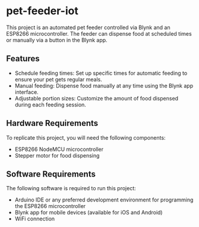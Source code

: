 # pet-feeder-iot

This project is an automated pet feeder controlled via Blynk and an ESP8266 microcontroller. The feeder can dispense food at scheduled times or manually via a button in the Blynk app.

## Features

- Schedule feeding times: Set up specific times for automatic feeding to ensure your pet gets regular meals.
- Manual feeding: Dispense food manually at any time using the Blynk app interface.
- Adjustable portion sizes: Customize the amount of food dispensed during each feeding session.

## Hardware Requirements

To replicate this project, you will need the following components:

- ESP8266 NodeMCU microcontroller
- Stepper motor for food dispensing

## Software Requirements

The following software is required to run this project:

- Arduino IDE or any preferred development environment for programming the ESP8266 microcontroller
- Blynk app for mobile devices (available for iOS and Android)
- WiFi connection
